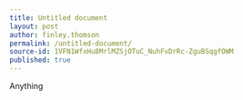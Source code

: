 ```yaml
---
title: Untitled document
layout: post
author: finley.thomson
permalink: /untitled-document/
source-id: 1VFN1WfxHu8MrlMZSjOTuC_NuhFvDrRc-ZguBSqgfOWM
published: true
---
```

Anything

